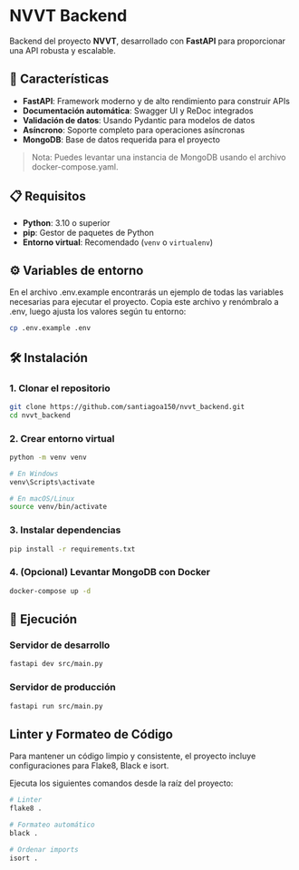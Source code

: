 # NVVT Backend

Backend del proyecto **NVVT**, desarrollado con **FastAPI** para proporcionar una API robusta y escalable.

## 🚀 Características

- **FastAPI**: Framework moderno y de alto rendimiento para construir APIs
- **Documentación automática**: Swagger UI y ReDoc integrados
- **Validación de datos**: Usando Pydantic para modelos de datos
- **Asíncrono**: Soporte completo para operaciones asíncronas
- **MongoDB**: Base de datos requerida para el proyecto

> Nota:
> Puedes levantar una instancia de MongoDB usando el archivo docker-compose.yaml.

## 📋 Requisitos

- **Python**: 3.10 o superior
- **pip**: Gestor de paquetes de Python
- **Entorno virtual**: Recomendado (`venv` o `virtualenv`)

## ⚙️ Variables de entorno

En el archivo .env.example encontrarás un ejemplo de todas las variables necesarias para ejecutar el proyecto.
Copia este archivo y renómbralo a .env, luego ajusta los valores según tu entorno:

```bash
cp .env.example .env
```

## 🛠️ Instalación

### 1. Clonar el repositorio

```bash
git clone https://github.com/santiagoa150/nvvt_backend.git
cd nvvt_backend
```

### 2. Crear entorno virtual

```bash
python -m venv venv

# En Windows
venv\Scripts\activate

# En macOS/Linux
source venv/bin/activate
```

### 3. Instalar dependencias

```bash
pip install -r requirements.txt
```

### 4. (Opcional) Levantar MongoDB con Docker

```bash
docker-compose up -d
```

## 🚦 Ejecución

### Servidor de desarrollo

```bash
fastapi dev src/main.py
```

### Servidor de producción

```bash
fastapi run src/main.py
```

## Linter y Formateo de Código

Para mantener un código limpio y consistente, el proyecto incluye configuraciones para Flake8, Black e isort.

Ejecuta los siguientes comandos desde la raíz del proyecto:

```bash
# Linter
flake8 .

# Formateo automático
black .

# Ordenar imports
isort .
```